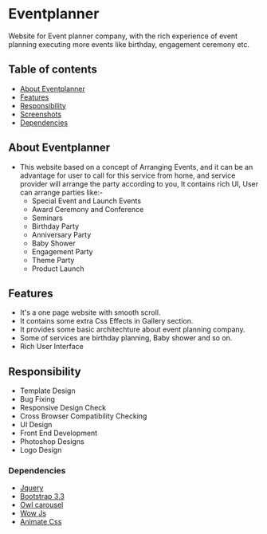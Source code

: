 # Eventplanner
Website for Event planner company, with the rich experience of event planning executing more events like birthday, engagement ceremony etc.



## Table of contents
- [About Eventplanner](#about-eventplanner)
- [Features](#features)
- [Responsibility](#responsibility)
- [Screenshots](#screenshots)
- [Dependencies](#dependencies)



## About Eventplanner
- This website based on a concept of Arranging Events, and it can be an advantage for user to call for this service from home, and service provider will arrange the party according to you, It contains rich UI, User can arrange parties like:-
    - Special Event and Launch Events
    - Award Ceremony and Conference
    - Seminars
    - Birthday Party
    - Anniversary Party
    - Baby Shower
    - Engagement Party
    - Theme Party
    - Product Launch
    
    
    
## Features

- It's a one page website with smooth scroll.
- It contains some extra Css Effects in Gallery section.
- It provides some basic architechture about event planning company.
- Some of services are birthday planning, Baby shower and so on.
- Rich User Interface


## Responsibility
- Template Design
- Bug Fixing
- Responsive Design Check
- Cross Browser Compatibility Checking
- UI Design
- Front End Development
- Photoshop Designs
- Logo Design


### Dependencies

- [Jquery](https://code.jquery.com/jquery-3.2.1.min.js) <br/>
- [Bootstrap 3.3](https://getbootstrap.com/docs/3.3/) <br/>
- [Owl carousel](https://owlcarousel2.github.io/OwlCarousel2/demos/responsive.html) <br/>
- [Wow Js](http://mynameismatthieu.com/WOW/) <br/>
- [Animate Css](https://daneden.github.io/animate.css/) <br/>












